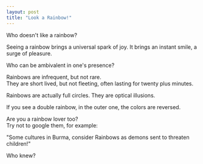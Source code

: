 ```yaml
---
layout: post
title: "Look a Rainbow!"
---
```

Who doesn't like a rainbow?  

Seeing a rainbow brings a universal spark of joy. It brings an instant smile, a surge of pleasure.  
 
Who can be ambivalent in one's presence? 
 
Rainbows are infrequent, but not rare.  
They are short lived, but not fleeting, often lasting for twenty plus minutes.  
 
Rainbows are actually full circles. They are optical illusions.  

If you see a double rainbow, in the outer one, the colors are reversed.  

Are you a rainbow lover too?  
Try not to google them, for example: 
 
"Some cultures in Burma, consider Rainbows as demons sent to threaten children!"  
  
Who knew?
